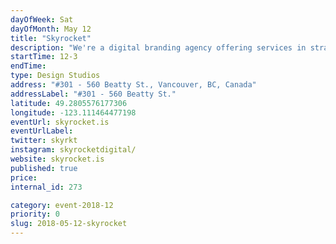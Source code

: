 ```yaml
---
dayOfWeek: Sat
dayOfMonth: May 12
title: "Skyrocket"
description: "We're a digital branding agency offering services in strategy, design and engineering. During VDW we will have team members in the space to host guests and answer questions about our process and work. We'll have case studies/work on the walls and beer/appies for guests. "
startTime: 12-3
endTime: 
type: Design Studios
address: "#301 - 560 Beatty St., Vancouver, BC, Canada"
addressLabel: "#301 - 560 Beatty St."
latitude: 49.2805576177306
longitude: -123.111464477198
eventUrl: skyrocket.is
eventUrlLabel: 
twitter: skyrkt
instagram: skyrocketdigital/
website: skyrocket.is
published: true
price: 
internal_id: 273

category: event-2018-12
priority: 0
slug: 2018-05-12-skyrocket
---
```

